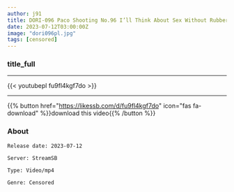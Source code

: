 ```yaml
---
author: j91
title: DORI-096 Paco Shooting No.96 I’ll Think About Sex Without Rubber… Gently Unravel The Raw Sex Inexperienced J ● And Make Him Say It’s Okay♪ And Cum Shot!
date: 2023-07-12T03:00:00Z
image: "dori096pl.jpg"
tags: [censored]
---
```


### title_full
___

{{< youtubepl fu9fl4kgf7do >}}
___

{{% button href="https://likessb.com/d/fu9fl4kgf7do" icon="fas fa-download" %}}download this video{{% /button %}}
### About

`Release date: 2023-07-12`

`Server: StreamSB`

`Type: Video/mp4`

`Genre:	Censored`